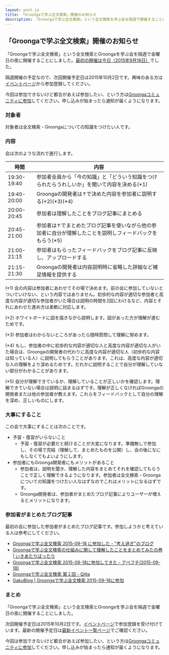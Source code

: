 ```yaml
---
layout: post.ja
title: 「Groongaで学ぶ全文検索」開催のお知らせ
description: 「Groongaで学ぶ全文検索」という全文検索を学ぶ会を隔週で開催することにしました。
---
```


## 「Groongaで学ぶ全文検索」開催のお知らせ

「Groongaで学ぶ全文検索」という全文検索とGroongaを学ぶ会を隔週で金曜日の夜に開催することにしました。[最初の開催は今日（2015年9月18日）](https://groonga.doorkeeper.jp/events/31604)でした。

隔週開催の予定なので、次回開催予定日は2015年10月2日です。興味のある方は[イベントページ](https://groonga.doorkeeper.jp/events/31859)から参加登録してください。

今回は参加できないけど都合があえば参加したい、という方は[Groongaコミュニティに参加](https://groonga.doorkeeper.jp/member/new)してください。申し込みが始まったら通知が届くようになります。

### 対象者

対象者は全文検索・Groongaについての知識をつけたい人です。

### 内容

会は次のような流れで進行します。

時間        | 内容
----------- | -----------------------------------------------------------------------------------------------------
19:30-19:40 | 参加者全員から「今の知識」と「どういう知識をつけられたらうれしいか」を聞いて内容を決める(\*1)
19:40-20:00 | Groongaの開発者は↑で決めた内容を参加者に説明する(\*2)(\*3)(\*4)
20:00-20:45 | 参加者は理解したことをブログ記事にまとめる
20:45-21:00 | 参加者は↑でまとめたブログ記事を使いながら他の参加者に自分が理解したことを説明しフィードバックをもらう(\*5)
21:00-21:15 | 参加者はもらったフィードバックをブログ記事に反映し、アップロードする
21:15-21:30 | Groongaの開発者は内容説明時に省略した詳細など補足情報を提供する

(\*1) 会の内容は参加者にあわせてその場で決めます。前の会に参加していないとついていけない、という内容ではありません。初歩的な内容が適切な参加者と高度な内容が適切な参加者がいた場合は説明の時間を2回にわけるなど、内容とそれにあわせた進め方は柔軟に対応します。

(\*2) ホワイトボードに図を描きながら説明します。図があった方が理解が進むためです。

(\*3) 参加者はわからないところがあったら随時質問して理解に努めます。

(\*4) もし、参加者の中に初歩的な内容が適切な人と高度な内容が適切な人がいた場合は、Groongaの開発者の代わりに高度な内容が適切な人（初歩的な内容は知っている人）に説明してもらうことがあります。これは、高度な内容が適切な人の理解をより深めるためです。だれかに説明することで自分が理解していない部分がわかることがあります。

(\*5) 自分が理解できているか、理解していることが正しいかを確認します。理解できていない場合は説明に詰まるはずです。理解が正しくなければGroongaの開発者または他の参加者が教えます。これらをフィードバックとして自分の理解を深め、正しいものにします。

### 大事にすること

この会で大事にすることは次のことです。

  * 予習・復習がいらないこと
    * 予習・復習が必要だと続けることが大変になります。準備無しで参加し、その場で完結（理解して、まとめたものを公開）し、会の後になにもしなくてもよいようにします。
  * 参加者にもGroonga開発者にもメリットがあること
    * 参加者は、説明を聞き、理解した内容をまとめてそれを確認してもらうことで正しく理解できるようになります。参加者は全文検索・Groongaについての知識をつけたい人なはずなのでこれはメリットになるはずです。
    * Groonga開発者は、参加者がまとめたブログ記事によりユーザーが増えるとメリットになります。

### 参加者がまとめたブログ記事

最初の会に参加した参加者がまとめたブログ記事です。参加しようかと考えている人は参考にしてください。

  * [Groongaで学ぶ全文検索 2015-09-18 に参加した - "考え過ぎ"のブログ](http://flow2flow.hatenablog.jp/entry/2015/09/18/215129)
  * [Groongaで学ぶ全文検索の仕組みに関して理解したことをまとめてみたの巻 | いきあたりばったり](http://www.shokola.net/?p=1242)
  * [Groongaで学ぶ全文検索 2015-09-18に参加してきた - アペフチ(2015-09-18)](http://apehuci-kitaitimakoto.sqale.jp/apehuci/?date=20150918)
  * [Groongaで学ぶ全文検索 第１回 - Qiita](http://qiita.com/yamamaijp/items/c4cfb545abb0e142e225)
  * [GakuBlog | Groongaで学ぶ全文検索 2015-09-18に参加](http://gakublog.fam.cx/2015/09/18/groonga/)

### まとめ

「Groongaで学ぶ全文検索」という全文検索とGroongaを学ぶ会を隔週で金曜日の夜に開催することにしました。

次回開催予定日は2015年10月2日です。[イベントページ](https://groonga.doorkeeper.jp/events/31859)で参加登録を受け付けています。最新の開催予定日は[最新イベント一覧ページ](https://groonga.doorkeeper.jp/events/upcoming)でご確認ください。

今回は参加できないけど都合があえば参加したい、という方は[Groongaコミュニティに参加](https://groonga.doorkeeper.jp/member/new)してください。申し込みが始まったら通知が届くようになります。
